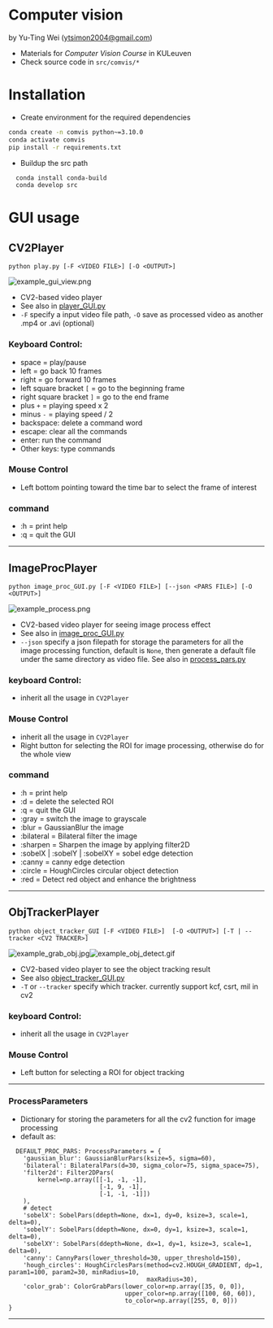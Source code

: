 Computer vision
======== 
by Yu-Ting Wei (ytsimon2004@gmail.com)

- Materials for *Computer Vision Course* in KULeuven
- Check source code in `src/comvis/*`


# Installation

- Create environment for the required dependencies

```bash
conda create -n comvis python~=3.10.0
conda activate comvis
pip install -r requirements.txt
```

- Buildup the src path

```bash
  conda install conda-build
  conda develop src
```

# GUI usage
## CV2Player 
~~~
python play.py [-F <VIDEO FILE>] [-O <OUTPUT>]
~~~
![example_gui_view.png](figures%2Fexample_gui_view.png)
- CV2-based video player 
- See also in [player_GUI.py](./src/comvis/gui/player_GUI.py)
- `-F` specify a input video file path, `-O` save as processed video as another .mp4 or .avi (optional) 

### Keyboard Control:
- space = play/pause
- left = go back 10 frames
- right = go forward 10 frames
- left square bracket `[` = go to the beginning frame
- right square bracket `]` = go to the end frame
- plus `+` = playing speed x 2
- minus `-` = playing speed / 2
- backspace: delete a command word
- escape: clear all the commands
- enter: run the command
- Other keys: type commands

### Mouse Control
- Left bottom pointing toward the time bar to select the frame of interest

### command
- :h = print help
- :q = quit the GUI
  
-----------------------

## ImageProcPlayer
~~~
python image_proc_GUI.py [-F <VIDEO FILE>] [--json <PARS FILE>] [-O <OUTPUT>]
~~~
![example_process.png](figures%2Fexample_process.png)
- CV2-based video player for seeing image process effect
- See also in [image_proc_GUI.py](./src/comvis/gui/image_proc_GUI.py)
- `--json` specify a json filepath for storage the parameters for all the image processing function,
  default is `None`, then generate a default file under the same directory as video file.
  See also in [process_pars.py](src%2Fcomvis%2Futils%2Fprocess_pars.py)

### keyboard Control:
- inherit all the usage in `CV2Player`
  
### Mouse Control
- inherit all the usage in `CV2Player`
- Right button for selecting the ROI for image processing, otherwise do for the whole view

### command
- :h = print help
- :d = delete the selected ROI
- :q = quit the GUI
- :gray = switch the image to grayscale
- :blur = GaussianBlur the image 
- :bilateral = Bilateral filter the image
- :sharpen = Sharpen the image by applying filter2D
- :sobelX | :sobelY | :sobelXY = sobel edge detection
- :canny = canny edge detection
- :circle = HoughCircles circular object detection
- :red = Detect red object and enhance the brightness

--------------

## ObjTrackerPlayer
~~~
python object_tracker_GUI [-F <VIDEO FILE>]  [-O <OUTPUT>] [-T | --tracker <CV2 TRACKER>]
~~~

![example_grab_obj.jpg](figures%2Fexample_grab_obj.jpg)![example_obj_detect.gif](figures%2Fexample_obj_detect.gif)

- CV2-based video player to see the object tracking result
- See also [object_tracker_GUI.py](src%2Fcomvis%2Fgui%2Fobject_tracker_GUI.py)
- `-T` or `--tracker` specify which tracker. currently support kcf, csrt, mil in cv2

### keyboard Control:
- inherit all the usage in `CV2Player`

### Mouse Control
- Left button for selecting a ROI for object tracking

--------------

### ProcessParameters
- Dictionary for storing the parameters for all the cv2 function for image processing 
- default as:
~~~
  DEFAULT_PROC_PARS: ProcessParameters = {
    'gaussian_blur': GaussianBlurPars(ksize=5, sigma=60),
    'bilateral': BilateralPars(d=30, sigma_color=75, sigma_space=75),
    'filter2d': Filter2DPars(
        kernel=np.array([[-1, -1, -1],
                         [-1, 9, -1],
                         [-1, -1, -1]])
    ),
    # detect
    'sobelX': SobelPars(ddepth=None, dx=1, dy=0, ksize=3, scale=1, delta=0),
    'sobelY': SobelPars(ddepth=None, dx=0, dy=1, ksize=3, scale=1, delta=0),
    'sobelXY': SobelPars(ddepth=None, dx=1, dy=1, ksize=3, scale=1, delta=0),
    'canny': CannyPars(lower_threshold=30, upper_threshold=150),
    'hough_circles': HoughCirclesPars(method=cv2.HOUGH_GRADIENT, dp=1, param1=100, param2=30, minRadius=10,
                                      maxRadius=30),
    'color_grab': ColorGrabPars(lower_color=np.array([35, 0, 0]),
                                upper_color=np.array([100, 60, 60]),
                                to_color=np.array([255, 0, 0]))
}

  ~~~

----
